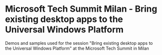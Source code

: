 # Microsoft Tech Summit Milan - Bring existing desktop apps to the Universal Windows Platform
Demos and samples used for the session "Bring existing desktop apps to the Universal Windows Platform" at the Microsoft Tech Summit in Milan
